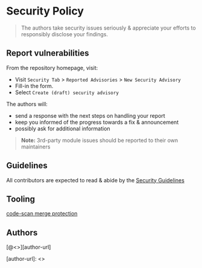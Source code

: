 # Security Policy

> The authors take security issues seriously & appreciate your efforts to 
> responsibly disclose your findings.

## Report vulnerabilities

From the repository homepage, visit:

- Visit `Security Tab` > `Reported Advisories` > `New Security Advisory`
- Fill-in the form.
- Select `Create (draft) security advisory`

The authors will: 

- send a response with the next steps on handling your report
- keep you informed of the progress towards a fix & announcement  
- possibly ask for additional information

> **Note:** 3rd-party module issues should be reported to their own maintainers

## Guidelines

All contributors are expected to read & abide by the [Security Guidelines][sec-guide]

## Tooling

[code-scan merge protection][coql-merge]

## Authors

[@<<author>>][author-url]

<!-- References -->

[sec-guide]: /.github/CONTRIBUTING.md#Security

[coql-merge]: https://docs.github.com/en/code-security/code-scanning/managing-your-code-scanning-configuration/set-code-scanning-merge-protection
[actionlint]: https://github.com/rhysd/actionlint
[author-url]: <<author-url>>
